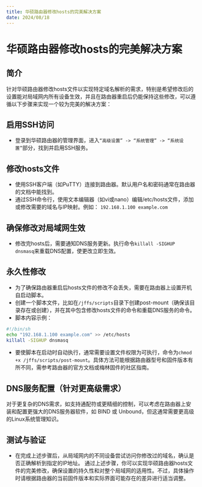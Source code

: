 ```yaml
---
title: 华硕路由器修改hosts的完美解决方案
date: 2024/08/18
---
```

# 华硕路由器修改hosts的完美解决方案
## 简介
针对华硕路由器修改hosts文件以实现特定域名解析的需求，特别是希望修改后的设置能对局域网内所有设备生效，并且在路由器重启后仍能保持这些修改，可以遵循以下步骤来实现一个较为完美的解决方案：
## 启用SSH访问
  - 登录到华硕路由器的管理界面，进入`“高级设置” -> “系统管理” -> “系统设置”`部分，找到并启用SSH服务。    
## 修改hosts文件  
  - 使用SSH客户端（如PuTTY）连接到路由器。默认用户名和密码通常在路由器的文档中能找到。
  - 通过SSH命令行，使用文本编辑器（如vi或nano）编辑/etc/hosts文件，添加或修改需要的域名与IP映射。例如：
    `192.168.1.100 example.com`
## 确保修改对局域网生效
  - 修改完hosts后，需要通知DNS服务更新。执行命令`killall -SIGHUP dnsmasq`来重载DNS配置，使更改立即生效。
## 永久性修改
  - 为了确保路由器重启后hosts文件的修改不会丢失，需要在路由器上设置开机自启动脚本。
  - 创建一个脚本文件，比如在`/jffs/scripts`目录下创建post-mount（确保该目录存在或创建），并在其中包含修改hosts文件的命令和重载DNS服务的命令。
  - 脚本内容示例：
  ```bash
  #!/bin/sh
  echo "192.168.1.100 example.com" >> /etc/hosts
  killall -SIGHUP dnsmasq
```
  - 要使脚本在启动时自动执行，通常需要设置文件权限为可执行，命令为`chmod +x /jffs/scripts/post-mount`。具体方法可能根据路由器型号和固件版本有所不同，需参考路由器的官方文档或梅林固件的社区指南。
## DNS服务配置（针对更高级需求）
对于更复杂的DNS需求，如支持通配符或更精细的控制，可以考虑在路由器上安装和配置更强大的DNS服务器软件，如 BIND 或 Unbound，但这通常需要更高级的Linux系统管理知识。
## 测试与验证
  - 在完成上述步骤后，从局域网内的不同设备尝试访问你修改过的域名，确认是否正确解析到指定的IP地址。
通过上述步骤，你可以实现华硕路由器hosts文件的完美修改，确保设置的持久性和对整个局域网的适用性。不过，具体操作时请根据路由器的当前固件版本和实际界面可能存在的差异进行适当调整。